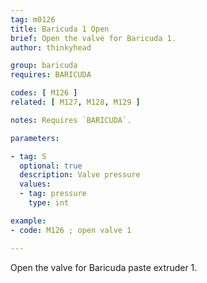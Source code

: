 ```yaml
---
tag: m0126
title: Baricuda 1 Open
brief: Open the valve for Baricuda 1.
author: thinkyhead

group: baricuda
requires: BARICUDA

codes: [ M126 ]
related: [ M127, M128, M129 ]

notes: Requires `BARICUDA`.

parameters:

- tag: S
  optional: true
  description: Valve pressure
  values:
  - tag: pressure
    type: int

example:
- code: M126 ; open valve 1

---
```


Open the valve for Baricuda paste extruder 1.
